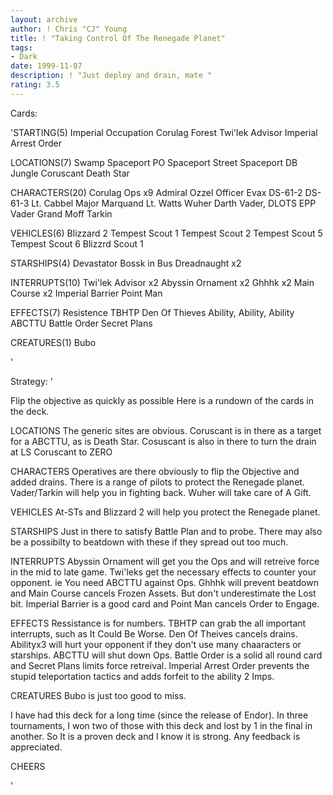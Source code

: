 ```yaml
---
layout: archive
author: ! Chris "CJ" Young
title: ! "Taking Control Of The Renegade Planet"
tags:
- Dark
date: 1999-11-07
description: ! "Just deploy and drain, mate "
rating: 3.5
---
```

Cards: 

'STARTING(5)
Imperial Occupation
Corulag
Forest
Twi'lek Advisor
Imperial Arrest Order

LOCATIONS(7)
Swamp
Spaceport PO
Spaceport Street
Spaceport DB
Jungle
Coruscant
Death Star

CHARACTERS(20)
Corulag Ops x9
Admiral Ozzel
Officer Evax
DS-61-2
DS-61-3
Lt. Cabbel
Major Marquand
Lt. Watts
Wuher
Darth Vader, DLOTS
EPP Vader
Grand Moff Tarkin

VEHICLES(6)
Blizzard 2
Tempest Scout 1
Tempest Scout 2
Tempest Scout 5
Tempest Scout 6
Blizzrd Scout 1

STARSHIPS(4)
Devastator
Bossk in Bus
Dreadnaught x2

INTERRUPTS(10)
Twi'lek Advisor x2
Abyssin Ornament x2
Ghhhk x2
Main Course x2
Imperial Barrier
Point Man

EFFECTS(7)
Resistence
TBHTP
Den Of Thieves
Ability, Ability, Ability
ABCTTU
Battle Order
Secret Plans

CREATURES(1)
Bubo

'

Strategy: '

Flip the objective as quickly as possible 
Here is a rundown of the cards in the deck.

LOCATIONS
The generic sites are obvious. Coruscant is in
there as a target for a ABCTTU, as is Death Star.
Cosuscant is also in there to turn the drain at LS
Coruscant to ZERO 

CHARACTERS
Operatives are there obviously to flip the Objective
and added drains. There is a range of pilots to
protect the Renegade planet. Vader/Tarkin will help
you in fighting back. Wuher will take care of A Gift.

VEHICLES
At-STs and Blizzard 2 will help you protect the
Renegade planet.

STARSHIPS
Just in there to satisfy Battle Plan and to probe.
There may also be a possibilty to beatdown with
these if they spread out too much.

INTERRUPTS
Abyssin Ornament will get you the Ops and will
retreive force in the mid to late game. Twi'leks
get the necessary effects to counter your opponent.
ie You need ABCTTU against Ops. Ghhhk will prevent
beatdown and Main Course cancels Frozen Assets.
But don't underestimate the Lost bit. Imperial
Barrier is a good card and Point Man cancels
Order to Engage.

EFFECTS
Ressistance is for numbers. TBHTP can grab the all
important interrupts, such as It Could Be Worse.
Den Of Theives cancels drains. Abilityx3 will
hurt your opponent if they don't use many
chaaracters or starships. ABCTTU will shut down Ops.
Battle Order is a solid all round card and Secret
Plans limits force retreival. Imperial Arrest Order
prevents the stupid teleportation tactics and
adds forfeit to the ability 2 Imps.

CREATURES
Bubo is just too good to miss.

I have had this deck for a long time (since the
release of Endor). In three tournaments, I won
two of those  with this deck and lost by 1 in the
final in another. So It is a proven deck and I
know it is strong. Any feedback is appreciated.

CHEERS 

'